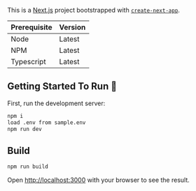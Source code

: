 This is a [Next.js](https://nextjs.org/) project bootstrapped with [`create-next-app`](https://github.com/vercel/next.js/tree/canary/packages/create-next-app).

| Prerequisite  | Version|
| ------------- | ------------- |
| Node  | Latest  |
| NPM  | Latest |
| Typescript  | Latest |

## Getting Started To Run 🚀

First, run the development server:

```bash
npm i
load .env from sample.env
npm run dev
```

## Build 

```bash
npm run build
```

Open [http://localhost:3000](http://localhost:3000) with your browser to see the result.

